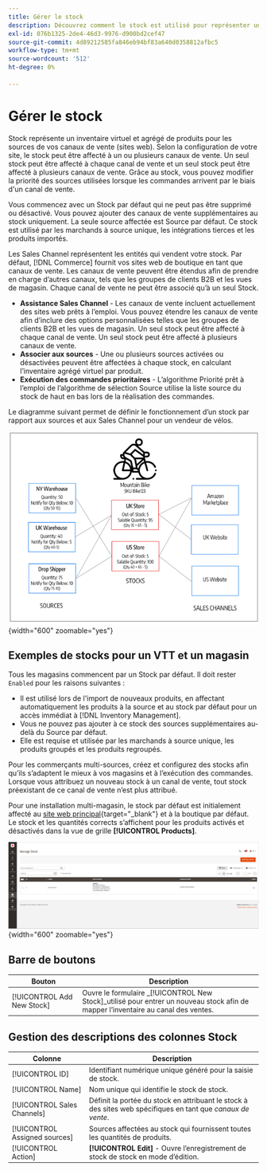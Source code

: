 ```yaml
---
title: Gérer le stock
description: Découvrez comment le stock est utilisé pour représenter un inventaire virtuel et agrégé de produits pour les sources de vos canaux de vente.
exl-id: 076b1325-2de4-46d3-9976-d900bd2cef47
source-git-commit: 4d89212585fa846eb94bf83a640d0358812afbc5
workflow-type: tm+mt
source-wordcount: '512'
ht-degree: 0%

---
```


# Gérer le stock

Stock représente un inventaire virtuel et agrégé de produits pour les sources de vos canaux de vente (sites web). Selon la configuration de votre site, le stock peut être affecté à un ou plusieurs canaux de vente. Un seul stock peut être affecté à chaque canal de vente et un seul stock peut être affecté à plusieurs canaux de vente. Grâce au stock, vous pouvez modifier la priorité des sources utilisées lorsque les commandes arrivent par le biais d&#39;un canal de vente.

Vous commencez avec un Stock par défaut qui ne peut pas être supprimé ou désactivé. Vous pouvez ajouter des canaux de vente supplémentaires au stock uniquement. La seule source affectée est Source par défaut. Ce stock est utilisé par les marchands à source unique, les intégrations tierces et les produits importés.

Les Sales Channel représentent les entités qui vendent votre stock. Par défaut, [!DNL Commerce] fournit vos sites web de boutique en tant que canaux de vente. Les canaux de vente peuvent être étendus afin de prendre en charge d’autres canaux, tels que les groupes de clients B2B et les vues de magasin. Chaque canal de vente ne peut être associé qu’à un seul Stock.

- **Assistance Sales Channel** - Les canaux de vente incluent actuellement des sites web prêts à l’emploi. Vous pouvez étendre les canaux de vente afin d’inclure des options personnalisées telles que les groupes de clients B2B et les vues de magasin. Un seul stock peut être affecté à chaque canal de vente. Un seul stock peut être affecté à plusieurs canaux de vente.
- **Associer aux sources** - Une ou plusieurs sources activées ou désactivées peuvent être affectées à chaque stock, en calculant l’inventaire agrégé virtuel par produit.
- **Exécution des commandes prioritaires** - L’algorithme Priorité prêt à l’emploi de l’algorithme de sélection Source utilise la liste source du stock de haut en bas lors de la réalisation des commandes.

Le diagramme suivant permet de définir le fonctionnement d’un stock par rapport aux sources et aux Sales Channel pour un vendeur de vélos.

![Diagramme par exemple stocks pour un magasin](assets/diagram-stock.png){width="600" zoomable="yes"}

## Exemples de stocks pour un VTT et un magasin

Tous les magasins commencent par un Stock par défaut. Il doit rester `Enabled` pour les raisons suivantes :

- Il est utilisé lors de l&#39;import de nouveaux produits, en affectant automatiquement les produits à la source et au stock par défaut pour un accès immédiat à [!DNL Inventory Management].
- Vous ne pouvez pas ajouter à ce stock des sources supplémentaires au-delà du Source par défaut.
- Elle est requise et utilisée par les marchands à source unique, les produits groupés et les produits regroupés.

Pour les commerçants multi-sources, créez et configurez des stocks afin qu’ils s’adaptent le mieux à vos magasins et à l’exécution des commandes. Lorsque vous attribuez un nouveau stock à un canal de vente, tout stock préexistant de ce canal de vente n’est plus attribué.

Pour une installation multi-magasin, le stock par défaut est initialement affecté au [site web principal](../stores-purchase/stores.md#add-websites){target="_blank"} et à la boutique par défaut. Le stock et les quantités corrects s’affichent pour les produits activés et désactivés dans la vue de grille **[!UICONTROL Products]**.

![Gérer le stock](assets/inventory-stock.png){width="600" zoomable="yes"}

## Barre de boutons

| Bouton | Description |
|--|--|
| [!UICONTROL Add New Stock] | Ouvre le formulaire _[!UICONTROL New Stock]_utilisé pour entrer un nouveau stock afin de mapper l’inventaire au canal des ventes. |

## Gestion des descriptions des colonnes Stock

| Colonne | Description |
|--|--|
| [!UICONTROL ID] | Identifiant numérique unique généré pour la saisie de stock. |
| [!UICONTROL Name] | Nom unique qui identifie le stock de stock. |
| [!UICONTROL Sales Channels] | Définit la portée du stock en attribuant le stock à des sites web spécifiques en tant que _canaux de vente_. |
| [!UICONTROL Assigned sources] | Sources affectées au stock qui fournissent toutes les quantités de produits. |
| [!UICONTROL Action] | **[!UICONTROL Edit]** - Ouvre l’enregistrement de stock de stock en mode d’édition. |
